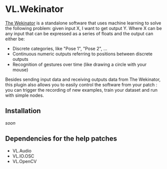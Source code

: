 # VL.Wekinator

[The Wekinator](http://www.wekinator.org/) is a standalone software that uses machine learning to solve the following problem: given input X, I want to get output Y. Where X can be any input that can be expressed as a series of floats and the output can either be:

- Discrete categories, like "Pose 1", "Pose 2", ...
- Continuous numeric outputs referring to positions between discrete outputs
- Recognition of gestures over time (like drawing a circle with your mouse)

Besides sending input data and receiving outputs data from The Wekinator, this plugin also allows you to easily control the software from your patch : you can trigger the recording of new examples, train your dataset and run with simple nodes.

## Installation

_soon_

## Dependencies for the help patches

- VL.Audio
- VL.IO.OSC
- VL.OpenCV